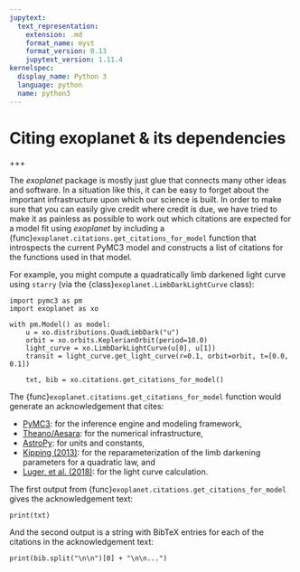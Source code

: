 ```yaml
---
jupytext:
  text_representation:
    extension: .md
    format_name: myst
    format_version: 0.13
    jupytext_version: 1.11.4
kernelspec:
  display_name: Python 3
  language: python
  name: python3
---
```


# Citing exoplanet & its dependencies

+++

The _exoplanet_ package is mostly just glue that connects many other ideas and software.
In a situation like this, it can be easy to forget about the important infrastructure upon which our science is built.
In order to make sure that you can easily give credit where credit is due, we have tried to make it as painless as possible to work out which citations are expected for a model fit using _exoplanet_ by including a {func}`exoplanet.citations.get_citations_for_model` function that introspects the current PyMC3 model and constructs a list of citations for the functions used in that model.

For example, you might compute a quadratically limb darkened light curve using `starry` (via the {class}`exoplanet.LimbDarkLightCurve` class):

```{code-cell}
import pymc3 as pm
import exoplanet as xo

with pm.Model() as model:
    u = xo.distributions.QuadLimbDark("u")
    orbit = xo.orbits.KeplerianOrbit(period=10.0)
    light_curve = xo.LimbDarkLightCurve(u[0], u[1])
    transit = light_curve.get_light_curve(r=0.1, orbit=orbit, t=[0.0, 0.1])

    txt, bib = xo.citations.get_citations_for_model()
```

The {func}`exoplanet.citations.get_citations_for_model` function would generate an acknowledgement that cites:

- [PyMC3](https://docs.pymc.io/#citing-pymc3): for the inference engine and modeling framework,
- [Theano/Aesara](https://aesara.readthedocs.io/en/latest/citation.html): for the numerical infrastructure,
- [AstroPy](http://www.astropy.org/acknowledging.html): for units and constants,
- [Kipping (2013)](https://arxiv.org/abs/1308.0009): for the reparameterization of the limb darkening parameters for a quadratic law, and
- [Luger, et al. (2018)](https://arxiv.org/abs/1810.06559): for the light curve calculation.

The first output from {func}`exoplanet.citations.get_citations_for_model` gives the acknowledgement text:

```{code-cell}
print(txt)
```

And the second output is a string with BibTeX entries for each of the citations in the acknowledgement text:

```{code-cell}
print(bib.split("\n\n")[0] + "\n\n...")
```

```{code-cell}

```
